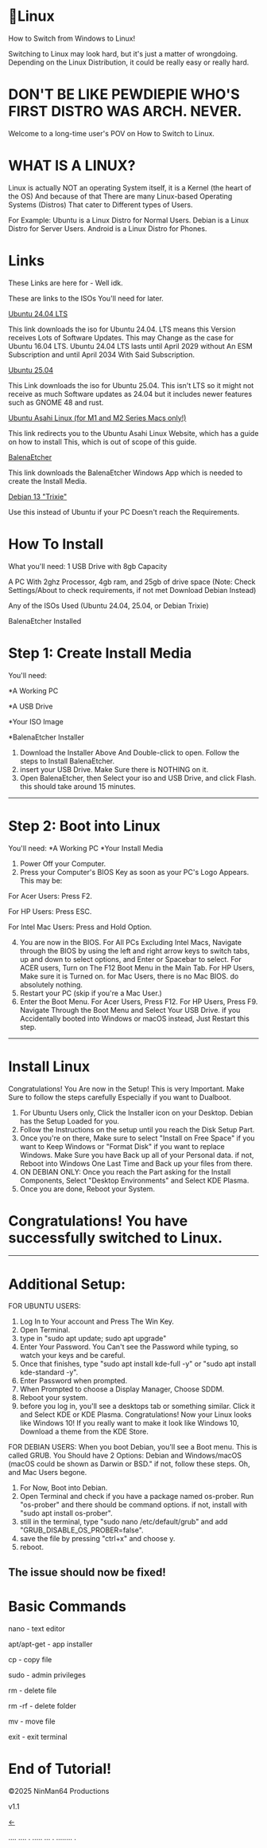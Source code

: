 # 🐧Linux
How to Switch from Windows to Linux!

Switching to Linux may look hard, but it's
just a matter of wrongdoing. Depending on
the Linux Distribution, it could be really
easy or really hard.

# DON'T BE LIKE PEWDIEPIE WHO'S FIRST DISTRO WAS ARCH. NEVER.

Welcome to a long-time user's POV on How to
Switch to Linux.


# WHAT IS A LINUX?
Linux is actually NOT an operating System
itself, it is a Kernel (the heart of the OS)
And because of that There are many 
Linux-based Operating Systems (Distros)
That cater to Different types of Users.

For Example:
Ubuntu is a Linux Distro for Normal Users.
Debian is a Linux Distro for Server Users.
Android is a Linux Distro for Phones.


# Links
These Links are here for - Well idk.

These are links to the ISOs You'll need
for later.


[Ubuntu 24.04 LTS](https://ubuntu.com/download/desktop/thank-you?version=24.04.3&architecture=amd64&lts=true "Ubuntu with Long Updates")

This link downloads the iso for Ubuntu 
24.04. LTS means this Version receives
Lots of Software Updates. This may Change 
as the case for Ubuntu 16.04 LTS. Ubuntu
24.04 LTS lasts until April 2029 without
An ESM Subscription and until April 2034 
With Said Subscription.


[Ubuntu 25.04](https://releases.ubuntu.com/plucky/ubuntu-25.04-desktop-amd64.iso "Ubuntu With Latest Features")

This Link downloads the iso for Ubuntu 
25.04. This isn't LTS so it might not receive
as much Software updates as 24.04 but it
includes newer features such as GNOME 48 
and rust.


[Ubuntu Asahi Linux (for M1 and M2 Series Macs only!)](https://www.google.com/url?sa=t&source=web&rct=j&opi=89978449&url=https://ubuntuasahi.org/&ved=2ahUKEwi6pb_BmrSPAxWqnq8BHQbsJfQQFnoECAsQAQ&usg=AOvVaw3ijN5JlDKz7tfvy4HhQ2_J "Ubuntu for overpriced Workstations")

This link redirects you to the Ubuntu Asahi
Linux Website, which has a guide on how to 
install This, which is out of scope of this guide.


[BalenaEtcher](https://www.google.com/url?sa=t&source=web&rct=j&opi=89978449&url=https://etcher.balena.io/&ved=2ahUKEwjlm5fVmrSPAxUvn68BHcEGLpcQFnoECB8QAQ&usg=AOvVaw3qmwskOrLYXXgXtycdQXNa "Use a USB Drive!")

This link downloads the BalenaEtcher Windows
App which is needed to create the Install Media.


[Debian 13 "Trixie"](https://cdimage.debian.org/debian-cd/current/amd64/iso-dvd/debian-13.0.0-amd64-DVD-1.iso "For PCs that run like Crap")

Use this instead of Ubuntu if your PC Doesn't reach the Requirements.


# How To Install
What you'll need:
1 USB Drive with 8gb Capacity 

A PC With 2ghz Processor, 4gb ram,
and 25gb of drive space
(Note: Check Settings/About to check requirements, if not met Download
Debian Instead)

Any of the ISOs Used (Ubuntu 24.04, 25.04,
or Debian Trixie)

BalenaEtcher Installed


# Step 1: Create Install Media
You'll need:

*A Working PC

*A USB Drive

*Your ISO Image

*BalenaEtcher Installer

1. Download the Installer Above
And Double-click to open. Follow the
steps to Install BalenaEtcher.
2. insert your USB Drive. Make Sure
there is NOTHING on it.
3. Open BalenaEtcher, then Select your
iso and USB Drive, and click Flash.
this should take around 15 minutes.
------------------------------------------
# Step 2: Boot into Linux
You'll need:
*A Working PC
*Your Install Media

1. Power Off your Computer.
2. Press your Computer's BIOS Key as
soon as your PC's Logo Appears.
This may be:

For Acer Users: Press F2.

For HP Users: Press ESC.

For Intel Mac Users: Press and Hold Option.

4. You are now in the BIOS. For All PCs
Excluding Intel Macs, Navigate through the
BIOS by using the left and right arrow
keys to switch tabs, up and down to select
options, and Enter or Spacebar to select.
For ACER users, Turn on The F12 Boot Menu
in the Main Tab.
For HP Users, Make sure it is Turned on.
for Mac Users, there is no Mac BIOS. do
absolutely nothing.
5. Restart your PC (skip if you're a Mac
User.)
6. Enter the Boot Menu.
For Acer Users, Press F12.
For HP Users, Press F9.
Navigate Through the Boot Menu and Select
Your USB Drive. if you Accidentally booted
into Windows or macOS instead, Just
Restart this step.
------------------------------------------
# Install Linux
Congratulations! You Are now in the
Setup! This is very Important.
Make Sure to follow the steps carefully
Especially if you want to Dualboot.

1. For Ubuntu Users only, Click the
Installer icon on your Desktop. Debian
has the Setup Loaded for you.
2. Follow the Instructions on the setup
until you reach the Disk Setup Part.
3. Once you're on there, Make sure to
select "Install on Free Space" if you
want to Keep Windows or "Format Disk"
if you want to replace Windows. Make
Sure you have Back up all of your
Personal data. if not, Reboot into
Windows One Last Time and Back up your
files from there.
4. ON DEBIAN ONLY: Once you reach the
Part asking for the Install Components,
Select "Desktop Environments" and Select
KDE Plasma.
5. Once you are done, Reboot your System.

# Congratulations! You have successfully switched to Linux.
------------------------------------------
# Additional Setup:
FOR UBUNTU USERS:
1. Log In to Your account and
Press The Win Key.
2. Open Terminal.
3. type in "sudo apt update; sudo apt upgrade"
4. Enter Your Password. You Can't see the
Password while typing, so watch your keys
and be careful.
5. Once that finishes, type "sudo apt install kde-full -y" or "sudo apt install kde-standard -y".
6. Enter Password when prompted.
7. When Prompted to choose a Display Manager, Choose SDDM.
8. Reboot your system.
9. before you log in, you'll see a desktops tab or something similar. Click it and Select KDE or KDE Plasma.
Congratulations! Now your Linux looks
like Windows 10! If you really want to
make it look like Windows 10, Download a
theme from the KDE Store.

FOR DEBIAN USERS:
When you boot Debian, you'll see a Boot
menu. This is called GRUB. You Should have
2 Options: Debian and Windows/macOS (macOS could be shown as Darwin or BSD."
if not, follow these steps. Oh, and Mac Users begone.
1. For Now, Boot into Debian.
2. Open Terminal and check if you have a
package named os-prober. Run "os-prober"
and there should be command options. if
not, install with "sudo apt install os-prober".
2. still in the terminal, type "sudo nano /etc/default/grub" and add "GRUB_DISABLE_OS_PROBER=false".
3. save the file by pressing "ctrl+x" and choose y.
4. reboot.

The issue should now be fixed!
------------------------------------------
# Basic Commands
nano - text editor

apt/apt-get - app installer

cp - copy file

sudo - admin privileges

rm - delete file

rm -rf - delete folder

mv - move file

exit - exit terminal

# End of Tutorial!
©2025 NinMan64 Productions

v1.1

[<-](http://ninman64.github.io/home/ "Go Back!")

.... .... . ..... ...   . ........       .

